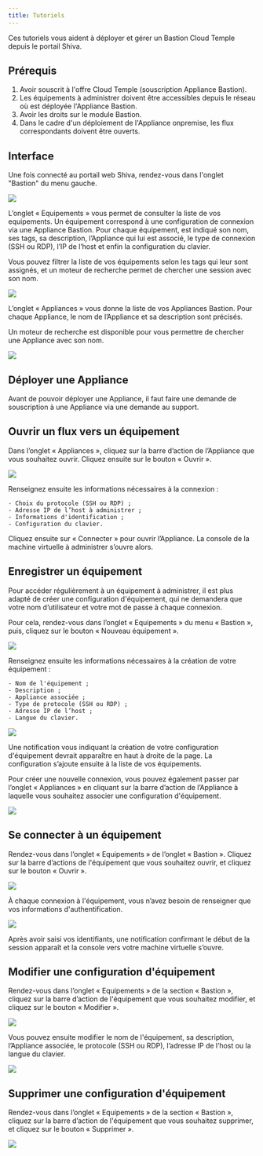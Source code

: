 ```yaml
---
title: Tutoriels
---
```


Ces tutoriels vous aident à déployer et gérer un Bastion Cloud Temple depuis le portail Shiva. 


## Prérequis

1. Avoir souscrit à l'offre Cloud Temple (souscription Appliance Bastion).
2. Les équipements à administrer doivent être accessibles depuis le réseau où est déployée l'Appliance Bastion.
3. Avoir les droits sur le module Bastion.
4. Dans le cadre d'un déploiement de l'Appliance onpremise, les flux correspondants doivent être ouverts.

## Interface

Une fois connecté au portail web Shiva, rendez-vous dans l'onglet "Bastion" du menu gauche. 

![](images/sessions.png)

L’onglet « Equipements » vous permet de consulter la liste de vos equipements. Un équipement correspond à une configuration de
connexion via une Appliance Bastion. Pour chaque équipement, est indiqué son nom, ses tags, sa 
description, l’Appliance qui lui est associé, le type de connexion (SSH ou RDP), l’IP de l’host et enfin la configuration du clavier.

Vous pouvez filtrer la liste de vos équipements selon les tags qui leur sont assignés, et un moteur de recherche permet de chercher une session avec son nom. 

![](images/sessions2.png)

L’onglet « Appliances » vous donne la liste de vos Appliances Bastion. Pour chaque Appliance, le nom de l’Appliance et sa description sont précisés. 

Un moteur de recherche est disponible pour vous permettre de chercher une Appliance avec son nom.

![](images/appliances.png)

## Déployer une Appliance
Avant de pouvoir déployer une Appliance, il faut faire une demande de souscription à une Appliance via une demande au support.

## Ouvrir un flux vers un équipement
Dans l’onglet « Appliances », cliquez sur la barre d’action de l’Appliance que vous souhaitez ouvrir. Cliquez ensuite sur le bouton « Ouvrir ».

![](images/ouvrir_appliance.png)

Renseignez ensuite les informations nécessaires à la connexion :

    - Choix du protocole (SSH ou RDP) ;
    - Adresse IP de l’host à administrer ;
    - Informations d'identification ;
    - Configuration du clavier.

Cliquez ensuite sur « Connecter » pour ouvrir l’Appliance. La console de la machine virtuelle à administrer s’ouvre alors. 

## Enregistrer un équipement

Pour accéder régulièrement à un équipement à administrer, il est plus adapté de créer une configuration d'équipement, qui ne demandera que votre nom d’utilisateur et votre mot de passe à chaque connexion. 

Pour cela, rendez-vous dans l’onglet « Equipements » du menu « Bastion », puis, cliquez sur le bouton « Nouveau équipement ».

![](images/creer_session.png)


Renseignez ensuite les informations nécessaires à la création de votre équipement :

    - Nom de l'équipement ;
    - Description ;
    - Appliance associée ;
    - Type de protocole (SSH ou RDP) ;
    - Adresse IP de l’host ;
    - Langue du clavier.

![](images/creer_session2.png)


Une notification vous indiquant la création de votre configuration d'équipement devrait apparaître en haut à droite de la page. La configuration s’ajoute ensuite à la liste de vos équipements. 

Pour créer une nouvelle connexion, vous pouvez également passer par l’onglet « Appliances » en cliquant sur la barre d’action de l’Appliance à laquelle vous souhaitez associer une configuration d'équipement.

![](images/creer_session3.png)

## Se connecter à un équipement

Rendez-vous dans l’onglet « Equipements » de l’onglet « Bastion ». Cliquez sur la barre d’actions de l'équipement que vous souhaitez ouvrir, et cliquez sur le bouton « Ouvrir ».

![](images/ouvrir_session.png)

À chaque connexion à l'équipement, vous n’avez besoin de renseigner que vos informations d'authentification.

![](images/ouvrir_session2.png)

Après avoir saisi vos identifiants, une notification confirmant le début de la session apparaît et la console vers votre machine virtuelle s’ouvre.

## Modifier une configuration d'équipement

Rendez-vous dans l’onglet « Equipements » de la section « Bastion », cliquez sur la barre d’action de l'équipement que vous souhaitez modifier, et cliquez sur le bouton « Modifier ».

![](images/modifier_session.png)

Vous pouvez ensuite modifier le nom de l'équipement, sa description, l’Appliance associée, le protocole (SSH ou RDP), l’adresse IP de l’host ou la langue du clavier. 

![](images/modifier_session2.png)

## Supprimer une configuration d'équipement

Rendez-vous dans l’onglet « Equipements » de la section « Bastion », cliquez sur la barre d’action de l'équipement que vous souhaitez supprimer, et cliquez sur le bouton « Supprimer ».

![](images/supprimer_session.png)






